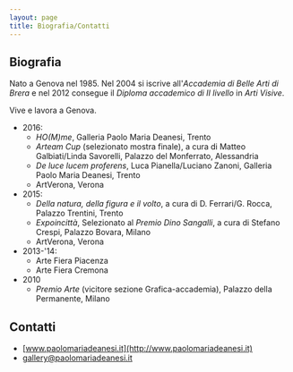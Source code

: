 ```yaml
---
layout: page
title: Biografia/Contatti
---
```


## Biografia

Nato a Genova nel 1985.
Nel 2004 si iscrive all'*Accademia di Belle Arti di Brera* e nel 2012 consegue il *Diploma accademico di II livello* in *Arti Visive*.

Vive e lavora a Genova.

* 2016:
  - *HO(M)me*, Galleria Paolo Maria Deanesi, Trento
  - *Arteam Cup* (selezionato mostra finale), a cura di Matteo Galbiati/Linda Savorelli, Palazzo del Monferrato, Alessandria
  - *De luce lucem proferens*, Luca Pianella/Luciano Zanoni, Galleria Paolo Maria Deanesi, Trento
  - ArtVerona, Verona
* 2015:
  - *Della natura, della figura e il volto*, a cura di D. Ferrari/G. Rocca, Palazzo Trentini, Trento
  - *Expoincittà*, Selezionato al *Premio Dino Sangalli*, a cura di Stefano Crespi, Palazzo Bovara, Milano
  - ArtVerona, Verona
* 2013-'14:
  - Arte Fiera Piacenza
  - Arte Fiera Cremona
* 2010
  - *Premio Arte* (vicitore sezione Grafica-accademia), Palazzo della Permanente, Milano

## Contatti

* [www.paolomariadeanesi.it](http://www.paolomariadeanesi.it)
* [gallery@paolomariadeanesi.it](mailto:gallery@paolomariadeanesi.it)

